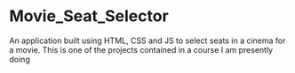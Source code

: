 # Movie_Seat_Selector
An application built using HTML, CSS and JS to select seats in a cinema for a movie. This is one of the projects contained in a course I am presently doing
